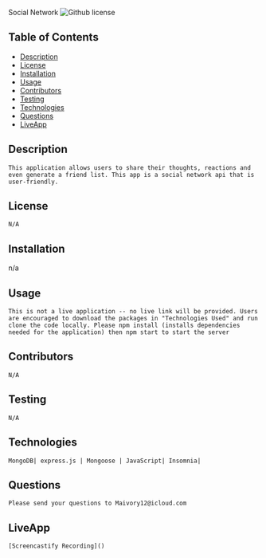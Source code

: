 Social Network
  ![Github license](https://img.shields.io/badge/license-NONE-blue.svg)
  ## Table of Contents
  * [Description](#description)
  * [License](#license)
  * [Installation](#installation)
  * [Usage](#usage)
  * [Contributors](#contributors)
  * [Testing](#testing)
  * [Technologies](#technologies)
  * [Questions](#questions)
  * [LiveApp](#liveapp)

  ## Description
    This application allows users to share their thoughts, reactions and even generate a friend list. This app is a social network api that is user-friendly.

  ## License 
    N/A

  ## Installation
  n/a
     
  ## Usage
    This is not a live application -- no live link will be provided. Users are encouraged to download the packages in "Technologies Used" and run clone the code locally. Please npm install (installs dependencies needed for the application) then npm start to start the server
    
  ## Contributors
    N/A

  ## Testing
    N/A

  ## Technologies
    MongoDB| express.js | Mongoose | JavaScript| Insomnia|
    

  ## Questions
    Please send your questions to Maivory12@icloud.com 

  ## LiveApp

    [Screencastify Recording]()